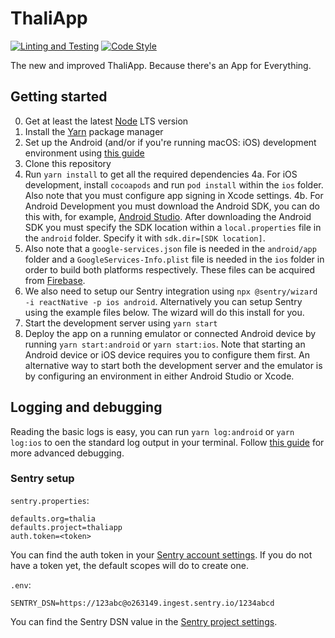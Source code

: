 ThaliApp
==============

[![Linting and Testing](https://github.com/svthalia/thaliapp/workflows/Linting%20and%20Testing/badge.svg)](https://github.com/svthalia/thaliapp/actions)
[![Code Style](https://img.shields.io/badge/code%20style-airbnb-f30000.svg)](https://github.com/psf/black)

The new and improved ThaliApp. Because there's an App for Everything.

Getting started
---------------

0. Get at least the latest [Node](https://nodejs.org/en/) LTS version
1. Install the [Yarn](https://yarnpkg.com/) package manager
2. Set up the Android (and/or if you're running macOS: iOS) development environment using 
[this guide](https://facebook.github.io/react-native/docs/getting-started.html#android-development-environment)
3. Clone this repository
4. Run `yarn install` to get all the required dependencies
4a. For iOS development, install `cocoapods` and run `pod install` within the `ios` folder. Also note that you must 
configure app signing in Xcode settings.
4b. For Android Development you must download the Android SDK, you can do this with, for example, 
[Android Studio](https://developer.android.com/studio/). After downloading the Android SDK you must specify the SDK 
location within a `local.properties` file in the `android` folder. Specify it with `sdk.dir=[SDK location]`.
5. Also note that a `google-services.json` file is needed in the `android/app` folder and a `GoogleServices-Info.plist` 
file is needed in the `ios` folder in order to build both platforms respectively. These files can be acquired from 
[Firebase](https://firebase.google.com).
6. We also need to setup our Sentry integration using `npx @sentry/wizard -i reactNative -p ios android`.
Alternatively you can setup Sentry using the example files below. The wizard will do this install for you.
6. Start the development server using `yarn start`
7. Deploy the app on a running emulator or connected Android device by running `yarn start:android` or `yarn start:ios`.
Note that starting an Android device or iOS device requires you to configure them first. An alternative way to start
both the development server and the emulator is by configuring an environment in either Android Studio or Xcode.


Logging and debugging
---------------

Reading the basic logs is easy, you can run `yarn log:android` or `yarn log:ios` to oen the standard log output in 
your terminal.
Follow [this guide](https://facebook.github.io/react-native/docs/debugging.html) for more advanced debugging.


### Sentry setup

`sentry.properties`:
```
defaults.org=thalia
defaults.project=thaliapp
auth.token=<token>
```

You can find the auth token in your [Sentry account settings](https://sentry.io/settings/account/api/auth-tokens/).
If you do not have a token yet, the default scopes will do to create one.

`.env`:
```
SENTRY_DSN=https://123abc@o263149.ingest.sentry.io/1234abcd
```

You can find the Sentry DSN value in the [Sentry project settings](https://sentry.io/settings/thalia/projects/thaliapp/keys/).
